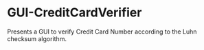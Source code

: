 # GUI-CreditCardVerifier
Presents a GUI to verify Credit Card Number according to the Luhn checksum algorithm.
